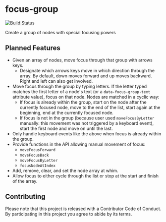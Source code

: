 # focus-group

[![Build Status](https://travis-ci.org/davidtheclark/focus-group.svg?branch=master)](https://travis-ci.org/davidtheclark/focus-group)

Create a group of nodes with special focusing powers

## Planned Features

- Given an array of nodes, move focus through that group with arrows keys.
  - Designate which arrows keys move in which direction through the array.
    By default, down moves forward and up moves backward. Right and left
    can also get involved.
- Move focus through the group by typing letters. If the letter typed
  matches the first letter of a node's text (or a `data-focus-group-text`
  attribute value), focus on that node. Nodes are matched in a
  cyclic way:
    - If focus is already within the group, start on the node after
      the currently focused node, move to the end of the list,
      start again at the beginning, end at the currently focused node.
    - If focus is not in the group (because user used `moveFocusByLetter`
      manually: this movement was not triggered by a keyboard event),
      start the first node and move on until the last.
- Only handle keyboard events like the above when focus is already
  within the group.
- Provide functions in the API allowing manual movement of focus:
  - `moveFocusForward`
  - `moveFocusBack`
  - `moveFocusByLetter`
  - `focusNodeAtIndex`
- Add, remove, clear, and set the node array at whim.
- Allow focus to either cycle through the list or stop at the
  start and finish of the array.

## Contributing

Please note that this project is released with a Contributor Code of Conduct.
By participating in this project you agree to abide by its terms.
